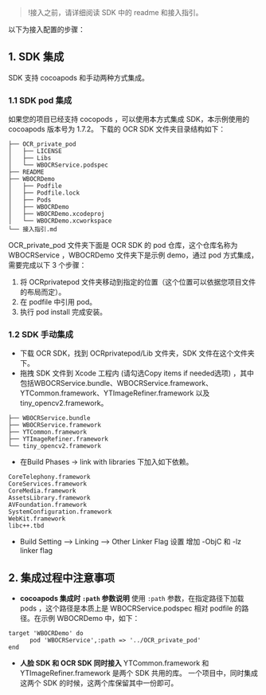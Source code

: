 >!接入之前，请详细阅读 SDK 中的 readme 和接入指引。

以下为接入配置的步骤：
## 1. SDK 集成
SDK 支持 cocoapods 和手动两种方式集成。

### 1.1 SDK pod 集成
如果您的项目已经支持 cocopods ，可以使用本方式集成 SDK，本示例使用的 cocoapods 版本号为 1.7.2。
下载的 OCR SDK 文件夹目录结构如下：
```
├── OCR_private_pod
│   ├── LICENSE
│   ├── Libs
│   └── WBOCRService.podspec
├── README
├── WBOCRDemo
│   ├── Podfile
│   ├── Podfile.lock  
│   ├── Pods
│   ├── WBOCRDemo
│   ├── WBOCRDemo.xcodeproj
│   └── WBOCRDemo.xcworkspace
└── 接入指引.md

```
OCR_private_pod 文件夹下面是 OCR SDK 的 pod 仓库，这个仓库名称为 WBOCRService ，WBOCRDemo 文件夹下是示例 demo，通过 pod 方式集成，需要完成以下 3 个步骤：
1. 将 OCRprivatepod 文件夹移动到指定的位置（这个位置可以依据您项目文件的布局而定）。
2. 在 podfile 中引用 pod。
3. 执行 pod install 完成安装。

### 1.2 SDK 手动集成
- 下载 OCR SDK，找到 OCRprivatepod/Lib 文件夹，SDK 文件在这个文件夹下。
- 拖拽 SDK 文件到 Xcode 工程内 (请勾选Copy items if needed选项) ，其中包括WBOCRService.bundle、WBOCRService.framework、YTCommon.framework、YTImageRefiner.framework 以及 tiny_opencv2.framework。
 ```
├── WBOCRService.bundle
├── WBOCRService.framework
├── YTCommon.framework
├── YTImageRefiner.framework
└── tiny_opencv2.framework
 ```

- 在Build Phases -> link with libraries 下加入如下依赖。
 ```
CoreTelephony.framework
CoreServices.framework
CoreMedia.framework
AssetsLibrary.framework
AVFoundation.framework
SystemConfiguration.framework
WebKit.framework
libc++.tbd
```

-	Build Setting --> Linking --> Other Linker Flag 设置 增加 -ObjC 和 -lz linker flag

## 2. 集成过程中注意事项
- **cocoapods 集成时 `:path` 参数说明**
使用 `:path` 参数，在指定路径下加载 pods ，这个路径是本质上是 WBOCRService.podspec 相对 podfile 的路径。在示例 WBOCRDemo 中，如下：
```
target 'WBOCRDemo' do
      pod 'WBOCRService',:path => '../OCR_private_pod'
end
```
- **人脸 SDK 和 OCR SDK 同时接入**
YTCommon.framework 和 YTImageRefiner.framework 是两个 SDK 共用的库。
一个项目中，同时集成这两个 SDK 的时候，这两个库保留其中一份即可。
